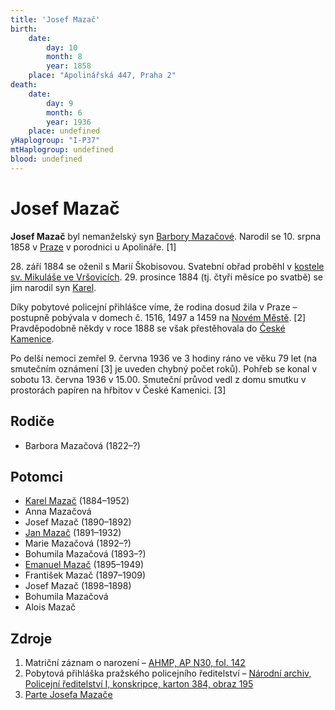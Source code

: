 ```yaml
---
title: 'Josef Mazač'
birth:
    date:
        day: 10
        month: 8
        year: 1858
    place: "Apolinářská 447, Praha 2"
death:
    date:
        day: 9
        month: 6
        year: 1936
    place: undefined
yHaplogroup: "I-P37"
mtHaplogroup: undefined
blood: undefined
---
```


# Josef Mazač

**Josef Mazač** byl nemanželský syn [Barbory Mazačové](mazacova-barbora-1822.md). Narodil se 10. srpna 1858 v [Praze](https://cs.wikipedia.org/wiki/Praha) v porodnici u Apolináře. \[1\]

28\. září 1884 se oženil s Marií Škobisovou. Svatební obřad proběhl v [kostele sv. Mikuláše ve Vršovicích](https://cs.wikipedia.org/wiki/Kostel_svatého_Mikuláše_(Vršovice)). 29. prosince 1884 (tj. čtyři měsíce po svatbě) se jim narodil syn [Karel](mazac-karel-1884.md).

Díky pobytové policejní přihlášce víme, že rodina dosud žila v Praze – postupně pobývala v domech č. 1516, 1497 a 1459 na [Novém Městě](https://cs.wikipedia.org/wiki/Nov%C3%A9_M%C4%9Bsto_(Praha)). \[2\] Pravděpodobně někdy v roce 1888 se však přestěhovala do [České Kamenice](https://cs.wikipedia.org/wiki/%C4%8Cesk%C3%A1_Kamenice).

Po delší nemoci zemřel 9. června 1936 ve 3 hodiny ráno ve věku 79 let (na smutečním oznámení \[3\] je uveden chybný počet roků). Pohřeb se konal v sobotu 13. června 1936 v 15.00. Smuteční průvod vedl z domu smutku v prostorách papíren na hřbitov v České Kamenici. \[3\]



## Rodiče

- Barbora Mazačová (1822–?)


## Potomci

- [Karel Mazač](mazac-karel-1884.md) (1884–1952)
- Anna Mazačová
- Josef Mazač (1890–1892)
- [Jan Mazač](mazac-jan-1891.md) (1891–1932)
- Marie Mazačová (1892–?)
- Bohumila Mazačová (1893–?)
- [Emanuel Mazač](mazac-emanuel-1895.md) (1895–1949)
- František Mazač (1897–1909)
- Josef Mazač (1898–1898)
- Bohumila Mazačová
- Alois Mazač


## Zdroje

1. Matriční záznam o narození – [AHMP, AP N30, fol. 142](http://katalog.ahmp.cz/pragapublica/permalink?xid=917418BEABDE4BEEA179DA5A5150DB11&scan=145#scan145)
2. Pobytová přihláška pražského policejního ředitelství – [Národní archiv, Policejní ředitelství I, konskripce, karton 384, obraz 195](http://digi.nacr.cz/prihlasky2/index.php?action=link&ref=czarch:CZ-100000010:874&karton=384&folium=195)
3. [Parte Josefa Mazače](../mazac-josef-parte.pdf)
